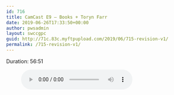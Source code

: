 ```yaml
---
id: 716
title: CamCast E9 – Books + Toryn Farr
date: 2019-06-26T17:33:50+00:00
author: pwsadmin
layout: swccgpc
guid: http://71c.83c.myftpupload.com/2019/06/715-revision-v1/
permalink: /715-revision-v1/
---
```

 

Duration: 56:51<figure class="wp-block-audio"><audio controls src="http://71c.83c.myftpupload.com/wp-content/uploads/2019/04/CamCast-E9-–-Books-Toryn-Farr.mp3"></audio></figure>